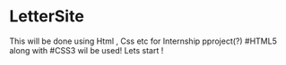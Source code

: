 # LetterSite
 This will be done using Html , Css etc for Internship pproject(?)
 #HTML5 along with #CSS3 wil be used! Lets start !
